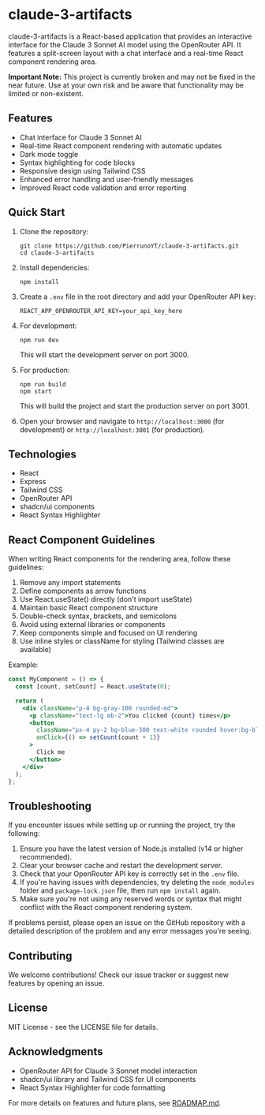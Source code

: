 # claude-3-artifacts

claude-3-artifacts is a React-based application that provides an interactive interface for the Claude 3 Sonnet AI model using the OpenRouter API. It features a split-screen layout with a chat interface and a real-time React component rendering area.

**Important Note:** This project is currently broken and may not be fixed in the near future. Use at your own risk and be aware that functionality may be limited or non-existent.

## Features

- Chat interface for Claude 3 Sonnet AI
- Real-time React component rendering with automatic updates
- Dark mode toggle
- Syntax highlighting for code blocks
- Responsive design using Tailwind CSS
- Enhanced error handling and user-friendly messages
- Improved React code validation and error reporting

## Quick Start

1. Clone the repository:
   ```
   git clone https://github.com/PierrunoYT/claude-3-artifacts.git
   cd claude-3-artifacts
   ```

2. Install dependencies:
   ```
   npm install
   ```

3. Create a `.env` file in the root directory and add your OpenRouter API key:
   ```
   REACT_APP_OPENROUTER_API_KEY=your_api_key_here
   ```

4. For development:
   ```
   npm run dev
   ```
   This will start the development server on port 3000.

5. For production:
   ```
   npm run build
   npm start
   ```
   This will build the project and start the production server on port 3001.

6. Open your browser and navigate to `http://localhost:3000` (for development) or `http://localhost:3001` (for production).

## Technologies

- React
- Express
- Tailwind CSS
- OpenRouter API
- shadcn/ui components
- React Syntax Highlighter

## React Component Guidelines

When writing React components for the rendering area, follow these guidelines:

1. Remove any import statements
2. Define components as arrow functions
3. Use React.useState() directly (don't import useState)
4. Maintain basic React component structure
5. Double-check syntax, brackets, and semicolons
6. Avoid using external libraries or components
7. Keep components simple and focused on UI rendering
8. Use inline styles or className for styling (Tailwind classes are available)

Example:
```jsx
const MyComponent = () => {
  const [count, setCount] = React.useState(0);

  return (
    <div className="p-4 bg-gray-100 rounded-md">
      <p className="text-lg mb-2">You clicked {count} times</p>
      <button 
        className="px-4 py-2 bg-blue-500 text-white rounded hover:bg-blue-600"
        onClick={() => setCount(count + 1)}
      >
        Click me
      </button>
    </div>
  );
};
```

## Troubleshooting

If you encounter issues while setting up or running the project, try the following:

1. Ensure you have the latest version of Node.js installed (v14 or higher recommended).
2. Clear your browser cache and restart the development server.
3. Check that your OpenRouter API key is correctly set in the `.env` file.
4. If you're having issues with dependencies, try deleting the `node_modules` folder and `package-lock.json` file, then run `npm install` again.
5. Make sure you're not using any reserved words or syntax that might conflict with the React component rendering system.

If problems persist, please open an issue on the GitHub repository with a detailed description of the problem and any error messages you're seeing.

## Contributing

We welcome contributions! Check our issue tracker or suggest new features by opening an issue.

## License

MIT License - see the LICENSE file for details.

## Acknowledgments

- OpenRouter API for Claude 3 Sonnet model interaction
- shadcn/ui library and Tailwind CSS for UI components
- React Syntax Highlighter for code formatting

For more details on features and future plans, see [ROADMAP.md](ROADMAP.md).
